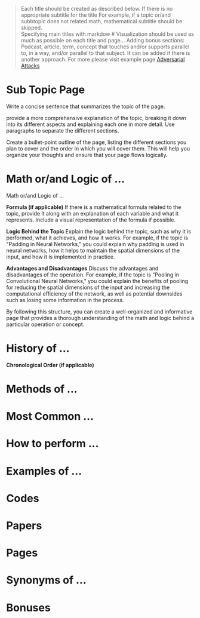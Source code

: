 > Each title should be created as described below. If there is no appropriate subtitle for the title
For example, if a topic or/and subbtopic does not related math, mathematical subtitle should be skipped.  
> Specifying main titles with markdow # 
> Visualization should be used as much as possible on each title and page... 
> Adding bonus sections:
> Podcast, article, term, concept that touches and/or supports parallel to, in a way, and/or parallel to that subject.
It can be added if there is another approach.
> For more please visit example page [Adversarial Attacks](MachineLearningWorkflow/pages/AdversarialAttacks.md)

# Sub Topic Page

Write a concise sentence that summarizes the topic of the page.

provide a more comprehensive explanation of the topic, breaking it down into its different aspects and explaining 
each one in more detail. Use paragraphs to separate the different sections. 

Create a bullet-point outline of the page, listing the different sections you plan to cover and the order in 
which you will cover them. This will help you organize your thoughts and ensure that your page flows logically.

# Math or/and Logic of …

Math or/and Logic of ...

**Formula (if applicable)**
If there is a mathematical formula related to the topic, provide it along with an explanation of each variable 
and what it represents. Include a visual representation of the formula if possible.

**Logic Behind the Topic**
Explain the logic behind the topic, such as why it is performed, what it achieves, and how it works. 
For example, if the topic is "Padding in Neural Networks," you could explain why padding is used in neural networks, 
how it helps to maintain the spatial dimensions of the input, and how it is implemented in practice.

**Advantages and Disadvantages**
Discuss the advantages and disadvantages of the operation.
For example, if the topic is "Pooling in Convolutional Neural Networks," you could explain the benefits of pooling 
for reducing the spatial dimensions of the input and increasing the computational efficiency of the network, 
as well as potential downsides such as losing some information in the process.

By following this structure, you can create a well-organized and informative page that provides a 
thorough understanding of the math and logic behind a particular operation or concept.

# History of …

**Chronological Order (if applicable)**

# Methods of … 

# Most Common …

# How to perform …

# Examples of …

# Codes

# Papers

# Pages

# Synonyms of …

# Bonuses